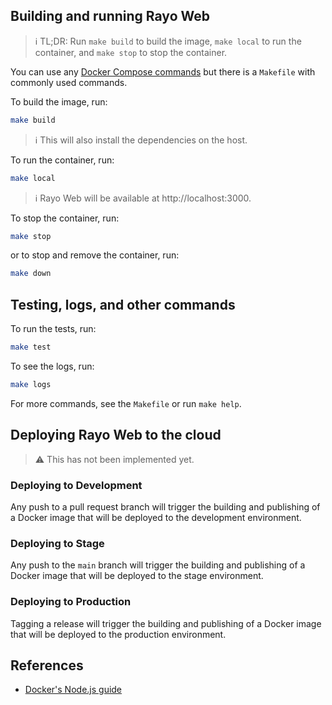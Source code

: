 ## Building and running Rayo Web

> :information_source: TL;DR: Run `make build` to build the image, `make local` to run the container, and `make stop` to stop the container.

You can use any [Docker Compose commands](https://docs.docker.com/compose/reference/) but there is a `Makefile` with commonly used commands.

To build the image, run:

```bash
make build
```

> :information_source: This will also install the dependencies on the host.

To run the container, run:

```bash
make local
```

> :information_source: Rayo Web will be available at http://localhost:3000.

To stop the container, run:

```bash
make stop
```

or to stop and remove the container, run:

```bash
make down
```

## Testing, logs, and other commands

To run the tests, run:

```bash
make test
```

To see the logs, run:

```bash
make logs
```

For more commands, see the `Makefile` or run `make help`.

## Deploying Rayo Web to the cloud

> :warning: This has not been implemented yet.

### Deploying to Development

Any push to a pull request branch will trigger the building and publishing of a Docker image that will be deployed to the development environment.

### Deploying to Stage

Any push to the `main` branch will trigger the building and publishing of a Docker image that will be deployed to the stage environment.

### Deploying to Production

Tagging a release will trigger the building and publishing of a Docker image that will be deployed to the production environment.

## References

- [Docker's Node.js guide](https://docs.docker.com/language/nodejs/)
